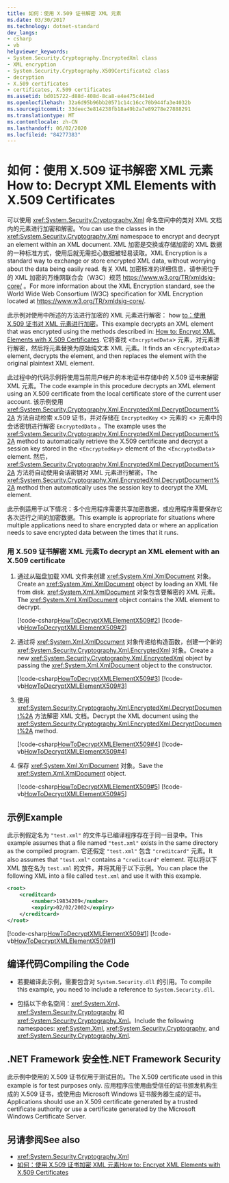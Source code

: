 ```yaml
---
title: 如何：使用 X.509 证书解密 XML 元素
ms.date: 03/30/2017
ms.technology: dotnet-standard
dev_langs:
- csharp
- vb
helpviewer_keywords:
- System.Security.Cryptography.EncryptedXml class
- XML encryption
- System.Security.Cryptography.X509Certificate2 class
- decryption
- X.509 certificates
- certificates, X.509 certificates
ms.assetid: bd015722-d88d-408d-8ca8-e4e475c441ed
ms.openlocfilehash: 32a6d95b96bb20571c14c16cc70b944fa3e4032b
ms.sourcegitcommit: 33deec3e814238fb18a49b2a7e89278e27888291
ms.translationtype: MT
ms.contentlocale: zh-CN
ms.lasthandoff: 06/02/2020
ms.locfileid: "84277383"
---
```

# <a name="how-to-decrypt-xml-elements-with-x509-certificates"></a><span data-ttu-id="c926c-102">如何：使用 X.509 证书解密 XML 元素</span><span class="sxs-lookup"><span data-stu-id="c926c-102">How to: Decrypt XML Elements with X.509 Certificates</span></span>
<span data-ttu-id="c926c-103">可以使用 <xref:System.Security.Cryptography.Xml> 命名空间中的类对 XML 文档内的元素进行加密和解密。</span><span class="sxs-lookup"><span data-stu-id="c926c-103">You can use the classes in the <xref:System.Security.Cryptography.Xml> namespace to encrypt and decrypt an element within an XML document.</span></span>  <span data-ttu-id="c926c-104">XML 加密是交换或存储加密的 XML 数据的一种标准方式，使用后就无需担心数据被轻易读取。</span><span class="sxs-lookup"><span data-stu-id="c926c-104">XML Encryption is a standard way to exchange or store encrypted XML data, without worrying about the data being easily read.</span></span>  <span data-ttu-id="c926c-105">有关 XML 加密标准的详细信息，请参阅位于的 XML 加密的万维网联合会（W3C）规范 <https://www.w3.org/TR/xmldsig-core/> 。</span><span class="sxs-lookup"><span data-stu-id="c926c-105">For more information about the XML Encryption standard, see the World Wide Web Consortium (W3C) specification for XML Encryption located at <https://www.w3.org/TR/xmldsig-core/>.</span></span>  
  
 <span data-ttu-id="c926c-106">此示例对使用中所述的方法进行加密的 XML 元素进行解密： how [to：使用 X.509 证书对 XML 元素进行加密](how-to-encrypt-xml-elements-with-x-509-certificates.md)。</span><span class="sxs-lookup"><span data-stu-id="c926c-106">This example decrypts an XML element that was encrypted using the methods described in: [How to: Encrypt XML Elements with X.509 Certificates](how-to-encrypt-xml-elements-with-x-509-certificates.md).</span></span>  <span data-ttu-id="c926c-107">它将查找 <`EncryptedData`> 元素，对元素进行解密，然后将元素替换为原始纯文本 XML 元素。</span><span class="sxs-lookup"><span data-stu-id="c926c-107">It finds an <`EncryptedData`> element, decrypts the element, and then replaces the element with the original plaintext XML element.</span></span>  
  
 <span data-ttu-id="c926c-108">此过程中的代码示例将使用当前用户帐户的本地证书存储中的 X.509 证书来解密 XML 元素。</span><span class="sxs-lookup"><span data-stu-id="c926c-108">The code example in this procedure decrypts an XML element using an X.509 certificate from the local certificate store of the current user account.</span></span>  <span data-ttu-id="c926c-109">该示例使用 <xref:System.Security.Cryptography.Xml.EncryptedXml.DecryptDocument%2A> 方法自动检索 x.509 证书，并对存储在 `EncryptedKey` <> 元素的 <> 元素中的会话密钥进行解密 `EncryptedData` 。</span><span class="sxs-lookup"><span data-stu-id="c926c-109">The example uses the <xref:System.Security.Cryptography.Xml.EncryptedXml.DecryptDocument%2A> method to automatically retrieve the X.509 certificate and decrypt a session key stored in the <`EncryptedKey`> element of the <`EncryptedData`> element.</span></span>  <span data-ttu-id="c926c-110">然后，<xref:System.Security.Cryptography.Xml.EncryptedXml.DecryptDocument%2A> 方法将自动使用会话密钥对 XML 元素进行解密。</span><span class="sxs-lookup"><span data-stu-id="c926c-110">The <xref:System.Security.Cryptography.Xml.EncryptedXml.DecryptDocument%2A> method then automatically uses the session key to decrypt the XML element.</span></span>  
  
 <span data-ttu-id="c926c-111">此示例适用于以下情况：多个应用程序需要共享加密数据，或应用程序需要保存它各次运行之间的加密数据。</span><span class="sxs-lookup"><span data-stu-id="c926c-111">This example is appropriate for situations where multiple applications need to share encrypted data or where an application needs to save encrypted data between the times that it runs.</span></span>  
  
### <a name="to-decrypt-an-xml-element-with-an-x509-certificate"></a><span data-ttu-id="c926c-112">用 X.509 证书解密 XML 元素</span><span class="sxs-lookup"><span data-stu-id="c926c-112">To decrypt an XML element with an X.509 certificate</span></span>  
  
1. <span data-ttu-id="c926c-113">通过从磁盘加载 XML 文件来创建 <xref:System.Xml.XmlDocument> 对象。</span><span class="sxs-lookup"><span data-stu-id="c926c-113">Create an <xref:System.Xml.XmlDocument> object by loading an XML file from disk.</span></span>  <span data-ttu-id="c926c-114"><xref:System.Xml.XmlDocument> 对象包含要解密的 XML 元素。</span><span class="sxs-lookup"><span data-stu-id="c926c-114">The <xref:System.Xml.XmlDocument> object contains the XML element to decrypt.</span></span>  
  
     [!code-csharp[HowToDecryptXMLElementX509#2](../../../samples/snippets/csharp/VS_Snippets_CLR/HowToDecryptXMLElementX509/cs/sample.cs#2)]
     [!code-vb[HowToDecryptXMLElementX509#2](../../../samples/snippets/visualbasic/VS_Snippets_CLR/HowToDecryptXMLElementX509/vb/sample.vb#2)]  
  
2. <span data-ttu-id="c926c-115">通过将 <xref:System.Xml.XmlDocument> 对象传递给构造函数，创建一个新的 <xref:System.Security.Cryptography.Xml.EncryptedXml> 对象。</span><span class="sxs-lookup"><span data-stu-id="c926c-115">Create a new <xref:System.Security.Cryptography.Xml.EncryptedXml> object by passing the <xref:System.Xml.XmlDocument> object to the constructor.</span></span>  
  
     [!code-csharp[HowToDecryptXMLElementX509#3](../../../samples/snippets/csharp/VS_Snippets_CLR/HowToDecryptXMLElementX509/cs/sample.cs#3)]
     [!code-vb[HowToDecryptXMLElementX509#3](../../../samples/snippets/visualbasic/VS_Snippets_CLR/HowToDecryptXMLElementX509/vb/sample.vb#3)]  
  
3. <span data-ttu-id="c926c-116">使用 <xref:System.Security.Cryptography.Xml.EncryptedXml.DecryptDocument%2A> 方法解密 XML 文档。</span><span class="sxs-lookup"><span data-stu-id="c926c-116">Decrypt the XML document using the <xref:System.Security.Cryptography.Xml.EncryptedXml.DecryptDocument%2A> method.</span></span>  
  
     [!code-csharp[HowToDecryptXMLElementX509#4](../../../samples/snippets/csharp/VS_Snippets_CLR/HowToDecryptXMLElementX509/cs/sample.cs#4)]
     [!code-vb[HowToDecryptXMLElementX509#4](../../../samples/snippets/visualbasic/VS_Snippets_CLR/HowToDecryptXMLElementX509/vb/sample.vb#4)]  
  
4. <span data-ttu-id="c926c-117">保存 <xref:System.Xml.XmlDocument> 对象。</span><span class="sxs-lookup"><span data-stu-id="c926c-117">Save the <xref:System.Xml.XmlDocument> object.</span></span>  
  
     [!code-csharp[HowToDecryptXMLElementX509#5](../../../samples/snippets/csharp/VS_Snippets_CLR/HowToDecryptXMLElementX509/cs/sample.cs#5)]
     [!code-vb[HowToDecryptXMLElementX509#5](../../../samples/snippets/visualbasic/VS_Snippets_CLR/HowToDecryptXMLElementX509/vb/sample.vb#5)]  
  
## <a name="example"></a><span data-ttu-id="c926c-118">示例</span><span class="sxs-lookup"><span data-stu-id="c926c-118">Example</span></span>  
 <span data-ttu-id="c926c-119">此示例假定名为 `"test.xml"` 的文件与已编译程序存在于同一目录中。</span><span class="sxs-lookup"><span data-stu-id="c926c-119">This example assumes that a file named `"test.xml"` exists in the same directory as the compiled program.</span></span>  <span data-ttu-id="c926c-120">它还假定 `"test.xml"` 包含 `"creditcard"` 元素。</span><span class="sxs-lookup"><span data-stu-id="c926c-120">It also assumes that `"test.xml"` contains a `"creditcard"` element.</span></span>  <span data-ttu-id="c926c-121">可以将以下 XML 放在名为 `test.xml` 的文件，并将其用于以下示例。</span><span class="sxs-lookup"><span data-stu-id="c926c-121">You can place the following XML into a file called `test.xml` and use it with this example.</span></span>  
  
```xml  
<root>  
    <creditcard>  
        <number>19834209</number>  
        <expiry>02/02/2002</expiry>  
    </creditcard>  
</root>  
```  
  
 [!code-csharp[HowToDecryptXMLElementX509#1](../../../samples/snippets/csharp/VS_Snippets_CLR/HowToDecryptXMLElementX509/cs/sample.cs#1)]
 [!code-vb[HowToDecryptXMLElementX509#1](../../../samples/snippets/visualbasic/VS_Snippets_CLR/HowToDecryptXMLElementX509/vb/sample.vb#1)]  
  
## <a name="compiling-the-code"></a><span data-ttu-id="c926c-122">编译代码</span><span class="sxs-lookup"><span data-stu-id="c926c-122">Compiling the Code</span></span>  
  
- <span data-ttu-id="c926c-123">若要编译此示例，需要包含对 `System.Security.dll` 的引用。</span><span class="sxs-lookup"><span data-stu-id="c926c-123">To compile this example, you need to include a reference to `System.Security.dll`.</span></span>  
  
- <span data-ttu-id="c926c-124">包括以下命名空间：<xref:System.Xml>、<xref:System.Security.Cryptography> 和 <xref:System.Security.Cryptography.Xml>。</span><span class="sxs-lookup"><span data-stu-id="c926c-124">Include the following namespaces: <xref:System.Xml>, <xref:System.Security.Cryptography>, and <xref:System.Security.Cryptography.Xml>.</span></span>  
  
## <a name="net-framework-security"></a><span data-ttu-id="c926c-125">.NET Framework 安全性</span><span class="sxs-lookup"><span data-stu-id="c926c-125">.NET Framework Security</span></span>  
 <span data-ttu-id="c926c-126">此示例中使用的 X.509 证书仅用于测试目的。</span><span class="sxs-lookup"><span data-stu-id="c926c-126">The X.509 certificate used in this example is for test purposes only.</span></span>  <span data-ttu-id="c926c-127">应用程序应使用由受信任的证书颁发机构生成的 X.509 证书，或使用由 Microsoft Windows 证书服务器生成的证书。</span><span class="sxs-lookup"><span data-stu-id="c926c-127">Applications should use an X.509 certificate generated by a trusted certificate authority or use a certificate generated by the Microsoft Windows Certificate Server.</span></span>  
  
## <a name="see-also"></a><span data-ttu-id="c926c-128">另请参阅</span><span class="sxs-lookup"><span data-stu-id="c926c-128">See also</span></span>

- <xref:System.Security.Cryptography.Xml>
- [<span data-ttu-id="c926c-129">如何：使用 X.509 证书加密 XML 元素</span><span class="sxs-lookup"><span data-stu-id="c926c-129">How to: Encrypt XML Elements with X.509 Certificates</span></span>](how-to-encrypt-xml-elements-with-x-509-certificates.md)
